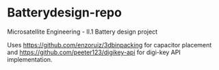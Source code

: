 # Batterydesign-repo
 Microsatellite Engineering - II.1 Battery design project

Uses https://github.com/enzoruiz/3dbinpacking for capacitor placement and https://github.com/peeter123/digikey-api for digi-key API implementation.
